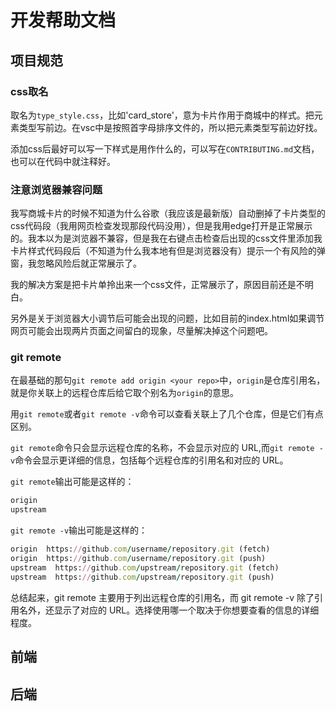 # 开发帮助文档
## 项目规范
### css取名
取名为`type_style.css`，比如'card_store'，意为卡片作用于商城中的样式。把元素类型写前边。在vsc中是按照首字母排序文件的，所以把元素类型写前边好找。

添加css后最好可以写一下样式是用作什么的，可以写在`CONTRIBUTING.md`文档，也可以在代码中就注释好。

### 注意浏览器兼容问题
我写商城卡片的时候不知道为什么谷歌（我应该是最新版）自动删掉了卡片类型的css代码段（我用网页检查发现那段代码没用），但是我用edge打开是正常展示的。我本以为是浏览器不兼容，但是我在右键点击检查后出现的css文件里添加我卡片样式代码段后（不知道为什么我本地有但是浏览器没有）提示一个有风险的弹窗，我忽略风险后就正常展示了。

我的解决方案是把卡片单拎出来一个css文件，正常展示了，原因目前还是不明白。

另外是关于浏览器大小调节后可能会出现的问题，比如目前的index.html如果调节网页可能会出现两片页面之间留白的现象，尽量解决掉这个问题吧。
### git remote
在最基础的那句`git remote add origin <your repo>`中，`origin`是仓库引用名，就是你关联上的远程仓库后给它取个别名为`origin`的意思。

用`git remote`或者`git remote -v`命令可以查看关联上了几个仓库，但是它们有点区别。

`git remote`命令只会显示远程仓库的名称，不会显示对应的 URL,而`git remote -v`命令会显示更详细的信息，包括每个远程仓库的引用名和对应的 URL。

`git remote`输出可能是这样的：

``` ruby
origin
upstream
```
`git remote -v`输出可能是这样的：
``` ruby
origin  https://github.com/username/repository.git (fetch)
origin  https://github.com/username/repository.git (push)
upstream  https://github.com/upstream/repository.git (fetch)
upstream  https://github.com/upstream/repository.git (push)
```

总结起来，git remote 主要用于列出远程仓库的引用名，而 git remote -v 除了引用名外，还显示了对应的 URL。选择使用哪一个取决于你想要查看的信息的详细程度。

## 前端
## 后端
